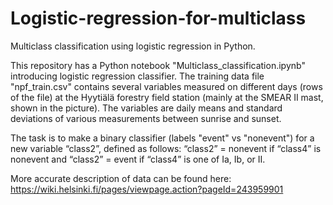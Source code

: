# Logistic-regression-for-multiclass
Multiclass classification using logistic regression in Python.

This repository has a Python notebook "Multiclass_classification.ipynb" introducing logistic regression classifier. 
The training data file "npf_train.csv" contains several variables measured on different days (rows of the
file) at the Hyytiälä forestry field station (mainly at the SMEAR II mast, shown in the picture). The
variables are daily means and standard deviations of various measurements between sunrise and sunset.

The task is to make a binary classifier (labels "event" vs "nonevent") for a new
variable “class2”, defined as follows: “class2” = nonevent if “class4” is nonevent and “class2” = event if
“class4” is one of Ia, Ib, or II. 

More accurate description of data can be found here: https://wiki.helsinki.fi/pages/viewpage.action?pageId=243959901

